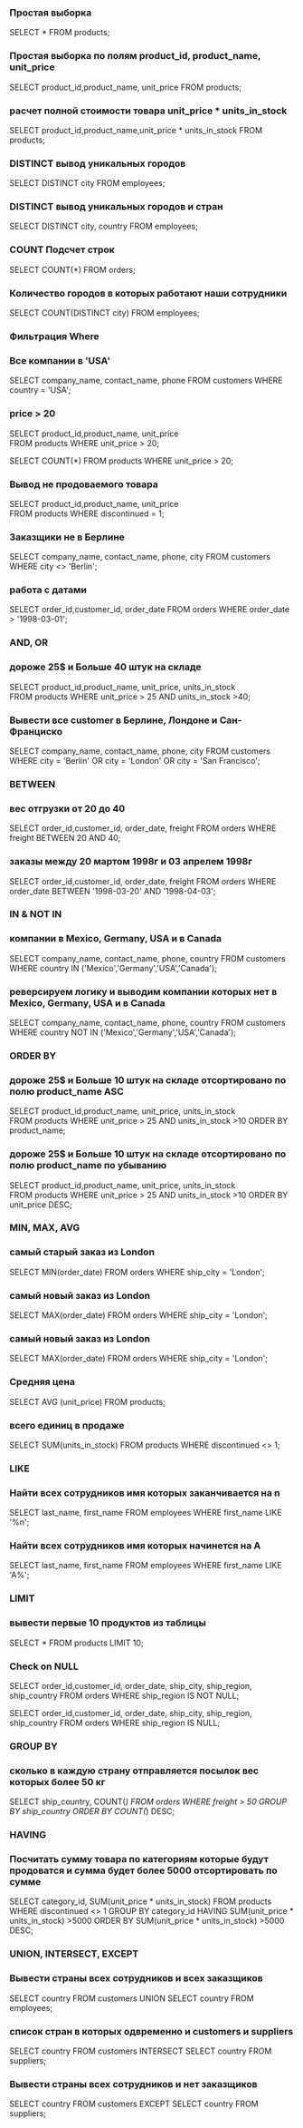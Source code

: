 ### Простая выборка
SELECT * FROM products;

### Простая выборка по полям product_id, product_name, unit_price
SELECT product_id,product_name, unit_price  FROM products;

### расчет полной стоимости товара unit_price * units_in_stock
SELECT product_id,product_name,unit_price * units_in_stock  FROM products;

### DISTINCT вывод уникальных городов
SELECT DISTINCT city FROM employees;

### DISTINCT вывод уникальных городов и стран
SELECT DISTINCT city, country FROM employees;

### COUNT Подсчет строк
SELECT COUNT(*) FROM orders;

### Количество городов в которых работают наши сотрудники
SELECT COUNT(DISTINCT city) FROM employees;

### Фильтрация Where

### Все компании в 'USA'

SELECT company_name, contact_name, phone
FROM customers
WHERE country = 'USA';

### price > 20
SELECT product_id,product_name, unit_price  
FROM products
WHERE unit_price > 20;

SELECT COUNT(*) 
FROM products
WHERE unit_price > 20;

### Вывод не продоваемого товара
SELECT product_id,product_name, unit_price  
FROM products
WHERE discontinued = 1;

### Заказщики не в Берлине

SELECT company_name, contact_name, phone, city
FROM customers
WHERE city <> 'Berlin';

### работа с датами
SELECT order_id,customer_id, order_date 
FROM orders
WHERE order_date > '1998-03-01';

### AND, OR

### дороже 25$ и Больше 40 штук на складе
SELECT product_id,product_name, unit_price, units_in_stock  
FROM products
WHERE unit_price > 25 AND units_in_stock >40;

### Вывести все customer в Берлине, Лондоне и Сан-Франциско 
SELECT company_name, contact_name, phone, city
FROM customers
WHERE city = 'Berlin' OR city = 'London' OR city = 'San Francisco';

### BETWEEN
### вес отгрузки от 20 до 40

SELECT order_id,customer_id, order_date, freight 
FROM orders
WHERE freight BETWEEN 20 AND 40;

### заказы между 20 мартом 1998г и 03 апрелем 1998г

SELECT order_id,customer_id, order_date, freight 
FROM orders
WHERE order_date BETWEEN '1998-03-20' AND '1998-04-03';

###  IN & NOT IN
### компании в Mexico, Germany, USA и в Canada
SELECT company_name, contact_name, phone, country
FROM customers
WHERE country IN ('Mexico','Germany','USA','Canada');

### реверсируем логику и выводим компании которых нет в Mexico, Germany, USA и в Canada
SELECT company_name, contact_name, phone, country
FROM customers
WHERE country NOT IN ('Mexico','Germany','USA','Canada');

### ORDER BY

### дороже 25$ и Больше 10 штук на складе отсортировано по полю product_name ASC
SELECT product_id,product_name, unit_price, units_in_stock  
FROM products
WHERE unit_price > 25 AND units_in_stock >10 ORDER BY product_name;

### дороже 25$ и Больше 10 штук на складе отсортировано по полю product_name по убыванию
SELECT product_id,product_name, unit_price, units_in_stock  
FROM products
WHERE unit_price > 25 AND units_in_stock >10 ORDER BY  unit_price DESC;

###  MIN, MAX, AVG
### самый старый заказ из London
SELECT MIN(order_date)
FROM orders
WHERE ship_city = 'London';

### самый новый заказ из London
SELECT MAX(order_date)
FROM orders
WHERE ship_city = 'London';

### самый новый заказ из London
SELECT MAX(order_date)
FROM orders
WHERE ship_city = 'London';

### Средняя цена
SELECT AVG (unit_price) 
FROM products;

### всего единиц в продаже
SELECT SUM(units_in_stock)
FROM products
WHERE discontinued <> 1;

### LIKE
### Найти всех сотрудников имя которых заканчивается на n
SELECT last_name, first_name 
FROM employees
WHERE first_name LIKE '%n';

### Найти всех сотрудников имя которых начинется на A
SELECT last_name, first_name 
FROM employees
WHERE first_name LIKE 'A%';

### LIMIT
### вывести первые 10 продуктов из таблицы
SELECT * FROM products LIMIT 10;

### Check on NULL
SELECT order_id,customer_id, order_date, ship_city, ship_region, ship_country 
FROM orders
WHERE ship_region IS NOT NULL;

SELECT order_id,customer_id, order_date, ship_city, ship_region, ship_country 
FROM orders
WHERE ship_region IS NULL;

### GROUP BY
### сколько в каждую страну отправляется посылок вес которых более 50 кг
SELECT  ship_country, COUNT(*) 
FROM orders
WHERE freight > 50
GROUP BY ship_country
ORDER BY COUNT(*) DESC;

### HAVING
### Посчитать сумму товара по категориям которые будут продоватся и сумма будет более 5000 отсортировать по сумме 
SELECT category_id, SUM(unit_price * units_in_stock)
FROM products
WHERE discontinued <> 1
GROUP BY category_id
HAVING SUM(unit_price * units_in_stock) >5000
ORDER BY SUM(unit_price * units_in_stock) >5000 DESC;

### UNION, INTERSECT, EXCEPT
### Вывести страны всех сотрудников и всех заказщиков 
SELECT country FROM customers
UNION
SELECT country FROM employees;

### список стран в которых одвременно и customers и suppliers
SELECT country FROM customers
INTERSECT
SELECT country 
FROM suppliers;

### Вывести страны всех сотрудников и нет заказщиков 
SELECT country FROM customers
EXCEPT
SELECT country FROM suppliers;
